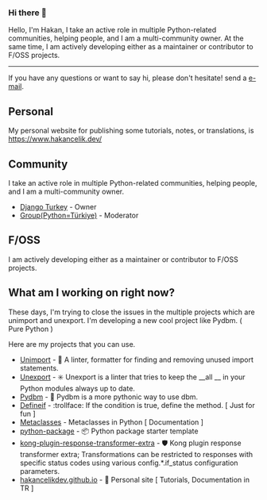 ### Hi there 👋

Hello, I'm Hakan, I take an active role in multiple Python-related communities, helping people, and I am a multi-community owner. At the same time, I am actively developing either as a maintainer or contributor to F/OSS projects.

-----

If you have any questions or want to say hi, please don't hesitate! send a [e-mail](hakancelikdev@gmail.com).

## Personal
My personal website for publishing some tutorials, notes, or translations, is https://www.hakancelik.dev/

## Community
I take an active role in multiple Python-related communities, helping people, and I am a multi-community owner.

- [Django Turkey](https://t.me/django_turkey) - Owner
- [Group(Python=Türkiye)](https://t.me/py_turkiye) - Moderator

## F/OSS
I am actively developing either as a maintainer or contributor to F/OSS projects.

## What am I working on right now?
These days, I'm trying to close the issues in the multiple projects which are unimport and unexport.
I'm developing a new cool project like Pydbm. ( Pure Python )

Here are my projects that you can use.

- [Unimport](https://github.com/hakancelikdev/unimport) - :rocket: A linter, formatter for finding and removing unused import statements.
- [Unexport](https://github.com/hakancelikdev/unexport) - :eight_spoked_asterisk: Unexport is a linter that tries to keep the __all __ in your Python modules always up to date.
- [Pydbm](https://github.com/hakancelikdev/pydbm) - :balloon: Pydbm is a more pythonic way to use dbm.
- [Defineif](https://github.com/hakancelikdev/defineif) - :trollface: If the condition is true, define the method. [ Just for fun ]
- [Metaclasses](https://github.com/hakancelikdev/metaclasses) - Metaclasses in Python [ Documentation ]
- [python-package](https://github.com/hakancelikdev/python-package) - :package: Python package starter template 
- [kong-plugin-response-transformer-extra](https://github.com/hakancelikdev/kong-plugin-response-transformer-extra) - :shield: Kong plugin response transformer extra;  Transformations can be restricted to responses with specific status codes using various config.*.if_status configuration parameters. 
- [hakancelikdev.github.io](https://github.com/hakancelikdev/hakancelikdev.github.io) - :book: Personal site [ Tutorials, Documentation in TR ] 
